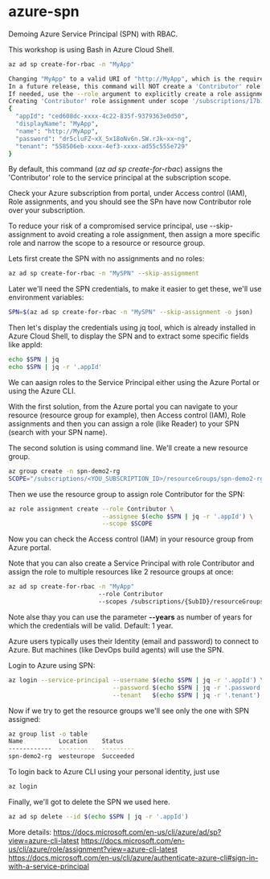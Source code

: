 # azure-spn
Demoing Azure Service Principal (SPN) with RBAC.

This workshop is using Bash in Azure Cloud Shell.

```bash
az ad sp create-for-rbac -n "MyApp"

Changing "MyApp" to a valid URI of "http://MyApp", which is the required format used for service principal names
In a future release, this command will NOT create a 'Contributor' role assignment by default. 
If needed, use the --role argument to explicitly create a role assignment.
Creating 'Contributor' role assignment under scope '/subscriptions/17b12858-xxxx-xxxx-xxxx-a06fdae23428'
{
  "appId": "ced608dc-xxxx-4c22-835f-9379363e0d50",
  "displayName": "MyApp",
  "name": "http://MyApp",
  "password": "dr5cluFZ~xX_5x18oNv6n.SW.rJk~xx~ng",
  "tenant": "558506eb-xxxx-4ef3-xxxx-ad55c555e729"
}
```

By default, this command (_az ad sp create-for-rbac_) assigns the 'Contributor' role to the service principal at the subscription scope.

Check your Azure subscription from portal, under Access control (IAM), Role assignments, and you should see the SPn have now Contributor role over your subscription.

To reduce your risk of a compromised service principal, use --skip-assignment to avoid creating a role assignment, then assign a more specific role and narrow the scope to a resource or resource group. 

Lets first create the SPN with no assignments and no roles:

```bash
az ad sp create-for-rbac -n "MySPN" --skip-assignment
```

Later we'll need the SPN credentials, to make it easier to get these, we'll use environment variables:

```bash
SPN=$(az ad sp create-for-rbac -n "MySPN" --skip-assignment -o json)
```

Then let's display the credentials using jq tool, which is already installed in Azure Cloud Shell, to display the SPN and to extract some specific fields like appId:

```bash
echo $SPN | jq
echo $SPN | jq -r '.appId'
```

We can aasign roles to the Service Principal either using the Azure Portal or using the Azure CLI. 

With the first solution, from the Azure portal you can navigate to your resource (resource group for example), then Access control (IAM), Role assignments and then you can assign a role (like Reader) to your SPN (search with your SPN name).

The second solution is using command line. We'll create a new resource group.

```bash
az group create -n spn-demo2-rg
SCOPE="/subscriptions/<YOU_SUBSCRIPTION_ID>/resourceGroups/spn-demo2-rg"
```

Then we use the resource group to assign role Contributor for the SPN:

```bash
az role assignment create --role Contributor \
                          --assignee $(echo $SPN | jq -r '.appId') \
                          --scope $SCOPE
```

Now you can check the Access control (IAM) in your resource group from Azure portal.

Note that you can also create a Service Principal with role Contributor and assign the role to multiple resources like 2 resource groups at once:

```bash
az ad sp create-for-rbac -n "MyApp" 
                         --role Contributor 
                         --scopes /subscriptions/{SubID}/resourceGroups/{ResourceGroup1} /subscriptions/{SubID}/resourceGroups/{ResourceGroup2}
```

Note alse thay you can use the parameter **--years** as number of years for which the credentials will be valid. Default: 1 year.

Azure users typically uses their Identity (email and password) to connect to Azure. But machines (like DevOps build agents) will use the SPN.

Login to Azure using SPN:

```bash
az login --service-principal --username $(echo $SPN | jq -r '.appId') \
                             --password $(echo $SPN | jq -r '.password') \
                             --tenant   $(echo $SPN | jq -r '.tenant')
```

Now if we try to get the resource groups we'll see only the one with SPN assigned:

```bash
az group list -o table
Name          Location    Status
------------  ----------  ---------
spn-demo2-rg  westeurope  Succeeded
```

To login back to Azure CLI using your personal identity, just use 

```bash
az login
```

Finally, we'll got to delete the SPN we used here.

```bash
az ad sp delete --id $(echo $SPN | jq -r '.appId')
```

More details:
https://docs.microsoft.com/en-us/cli/azure/ad/sp?view=azure-cli-latest
https://docs.microsoft.com/en-us/cli/azure/role/assignment?view=azure-cli-latest
https://docs.microsoft.com/en-us/cli/azure/authenticate-azure-cli#sign-in-with-a-service-principal
